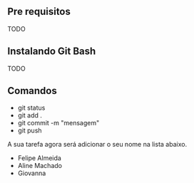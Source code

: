 ## Pre requisitos

TODO

## Instalando Git Bash

TODO

## Comandos

* git status
* git add .
* git commit -m "mensagem"
* git push


A sua tarefa agora será adicionar o seu nome na lista abaixo.

- Felipe Almeida
- Aline Machado
- Giovanna
